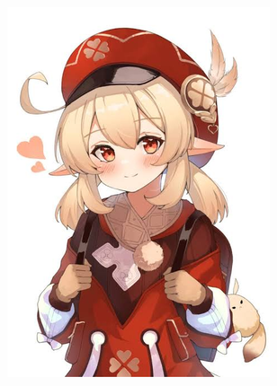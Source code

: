 ![alt text](https://github.com/Yeye-PID/Appops-To-Backgurond/blob/main/Gambar/images.jpeg?raw=true)
